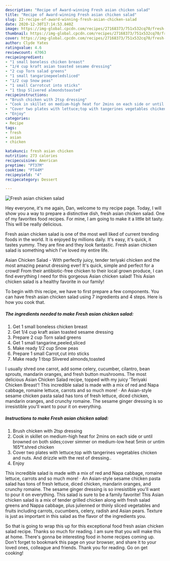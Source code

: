 ```yaml
---
description: "Recipe of Award-winning Fresh asian chicken salad"
title: "Recipe of Award-winning Fresh asian chicken salad"
slug: 22-recipe-of-award-winning-fresh-asian-chicken-salad
date: 2020-12-30T17:14:53.840Z
image: https://img-global.cpcdn.com/recipes/27168373/751x532cq70/fresh-asian-chicken-salad-recipe-main-photo.jpg
thumbnail: https://img-global.cpcdn.com/recipes/27168373/751x532cq70/fresh-asian-chicken-salad-recipe-main-photo.jpg
cover: https://img-global.cpcdn.com/recipes/27168373/751x532cq70/fresh-asian-chicken-salad-recipe-main-photo.jpg
author: Clyde Yates
ratingvalue: 4.6
reviewcount: 47063
recipeingredient:
- "1 small boneless chicken breast"
- "1/4 cup kraft asian toasted sesame dressing"
- "2 cup Torn salad greens"
- "1 small tangarinepeeledsliced"
- "1/2 cup Snow peas"
- "1 small Carrotcut into sticks"
- "1 tbsp Slivered almondstoasted"
recipeinstructions:
- "Brush chicken with 2tsp dressing"
- "Cook in skillet on medium-high heat for 2mins on each side or until browned on both sides;cover simmer on medium-low heat 5min or untim 165°f.shred chicken"
- "Cover two plates with lettuce;top with tangerines vegetables chicken and nuts. And drizzle with the rest of dressing.."
- "Enjoy"
categories:
- Recipe
tags:
- fresh
- asian
- chicken

katakunci: fresh asian chicken 
nutrition: 273 calories
recipecuisine: American
preptime: "PT37M"
cooktime: "PT44M"
recipeyield: "4"
recipecategory: Dessert

---
```



![Fresh asian chicken salad](https://img-global.cpcdn.com/recipes/27168373/751x532cq70/fresh-asian-chicken-salad-recipe-main-photo.jpg)

Hey everyone, it's me again, Dan, welcome to my recipe page. Today, I will show you a way to prepare a distinctive dish, fresh asian chicken salad. One of my favorites food recipes. For mine, I am going to make it a little bit tasty. This will be really delicious.

Fresh asian chicken salad is one of the most well liked of current trending foods in the world. It is enjoyed by millions daily. It's easy, it's quick, it tastes yummy. They are fine and they look fantastic. Fresh asian chicken salad is something which I've loved my entire life.

Asian Chicken Salad - With perfectly juicy, tender teriyaki chicken and the most amazing peanut dressing ever! It&#39;s quick, simple and perfect for a crowd! From their antibiotic-free chicken to their local grown produce, I can find everything I need for this gorgeous Asian chicken salad! This Asian chicken salad is a healthy favorite in our family!


To begin with this recipe, we have to first prepare a few components. You can have fresh asian chicken salad using 7 ingredients and 4 steps. Here is how you cook that.

<!--inarticleads1-->

##### The ingredients needed to make Fresh asian chicken salad:

1. Get 1 small boneless chicken breast
1. Get 1/4 cup kraft asian toasted sesame dressing
1. Prepare 2 cup Torn salad greens
1. Get 1 small tangarine,peeled,sliced
1. Make ready 1/2 cup Snow peas
1. Prepare 1 small Carrot,cut into sticks
1. Make ready 1 tbsp Slivered almonds,toasted


I usually shred one carrot, add some celery, cucumber, cilantro, bean sprouts, mandarin oranges, and fresh button mushrooms. The most delicious Asian Chicken Salad recipe, topped with my juicy &#39;Teriyaki Chicken Breast&#39;! This incredible salad is made with a mix of red and Napa cabbage, romaine lettuce, carrots and so much more! · An Asian-style sesame chicken pasta salad has tons of fresh lettuce, diced chicken, mandarin oranges, and crunchy romaine. The sesame ginger dressing is so irresistible you&#39;ll want to pour it on everything. 

<!--inarticleads2-->

##### Instructions to make Fresh asian chicken salad:

1. Brush chicken with 2tsp dressing
1. Cook in skillet on medium-high heat for 2mins on each side or until browned on both sides;cover simmer on medium-low heat 5min or untim 165°f.shred chicken
1. Cover two plates with lettuce;top with tangerines vegetables chicken and nuts. And drizzle with the rest of dressing..
1. Enjoy


This incredible salad is made with a mix of red and Napa cabbage, romaine lettuce, carrots and so much more! · An Asian-style sesame chicken pasta salad has tons of fresh lettuce, diced chicken, mandarin oranges, and crunchy romaine. The sesame ginger dressing is so irresistible you&#39;ll want to pour it on everything. This salad is sure to be a family favorite! This Asian chicken salad is a mix of tender grilled chicken along with fresh salad greens and Nappa cabbage, plus julienned or thinly sliced vegetables and fruits including carrots, cucumbers, celery, radish and Asian pears. Texture is just as important in this salad as the flavor of the ingredients you. 

So that is going to wrap this up for this exceptional food fresh asian chicken salad recipe. Thanks so much for reading. I am sure that you will make this at home. There's gonna be interesting food in home recipes coming up. Don't forget to bookmark this page on your browser, and share it to your loved ones, colleague and friends. Thank you for reading. Go on get cooking!

